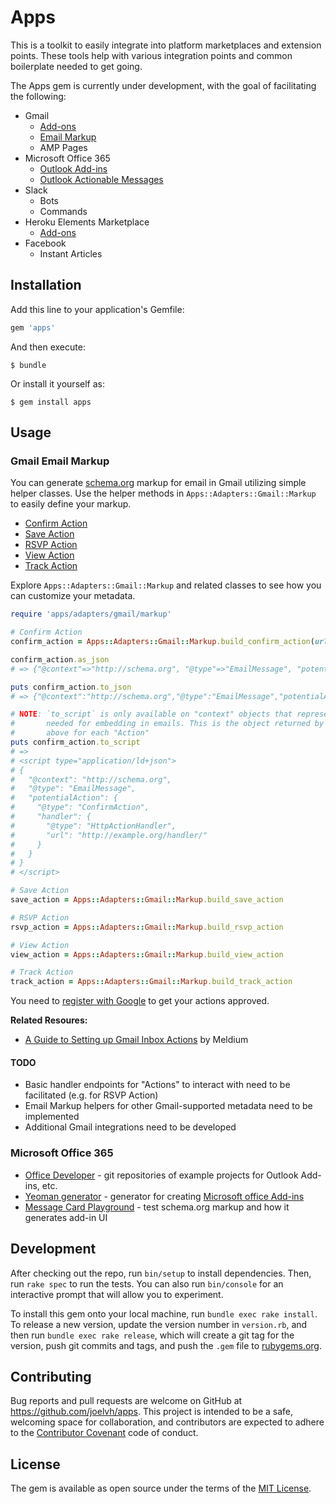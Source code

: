 # Apps

This is a toolkit to easily integrate into platform marketplaces and extension points. These tools help with various integration points and common boilerplate needed to get going.

The Apps gem is currently under development, with the goal of facilitating the following:

* Gmail
  * [Add-ons](https://developers.google.com/gmail/add-ons/)
  * [Email Markup](https://developers.google.com/gmail/markup/)
  * AMP Pages
* Microsoft Office 365
  * [Outlook Add-ins](https://docs.microsoft.com/en-us/outlook/add-ins/)
  * [Outlook Actionable Messages](https://docs.microsoft.com/en-us/outlook/actionable-messages/)
* Slack
  * Bots
  * Commands
* Heroku Elements Marketplace
  * [Add-ons](https://devcenter.heroku.com/articles/building-an-add-on)
* Facebook
  * Instant Articles

## Installation

Add this line to your application's Gemfile:

```ruby
gem 'apps'
```

And then execute:

    $ bundle

Or install it yourself as:

    $ gem install apps

## Usage

### Gmail Email Markup

You can generate [schema.org](http://schema.org) markup for email in Gmail utilizing simple helper classes. Use the helper methods in `Apps::Adapters::Gmail::Markup` to easily define your markup.

* [Confirm Action](https://developers.google.com/gmail/markup/reference/one-click-action)
* [Save Action](https://developers.google.com/gmail/markup/reference/one-click-action)
* [RSVP Action](https://developers.google.com/gmail/markup/reference/rsvp-action)
* [View Action](https://developers.google.com/gmail/markup/reference/go-to-action)
* [Track Action](https://developers.google.com/gmail/markup/reference/go-to-action)

Explore `Apps::Adapters::Gmail::Markup` and related classes to see how you can customize your metadata.

```ruby
require 'apps/adapters/gmail/markup'

# Confirm Action
confirm_action = Apps::Adapters::Gmail::Markup.build_confirm_action(url: 'http://example.org/handler/')

confirm_action.as_json
# => {"@context"=>"http://schema.org", "@type"=>"EmailMessage", "potentialAction"=>{"@type"=>"ConfirmAction", "handler"=>{"@type"=>"HttpActionHandler", "url"=>"http://example.org/handler/"}}}

puts confirm_action.to_json
# => {"@context":"http://schema.org","@type":"EmailMessage","potentialAction":{"@type":"ConfirmAction","handler":{"@type":"HttpActionHandler","url":"http://example.org/handler/"}}}

# NOTE: `to_script` is only available on "context" objects that represent the root of the markup
#       needed for embedding in emails. This is the object returned by each of the helper methods
#       above for each "Action"
puts confirm_action.to_script
# =>
# <script type="application/ld+json">
# {
#   "@context": "http://schema.org",
#   "@type": "EmailMessage",
#   "potentialAction": {
#     "@type": "ConfirmAction",
#     "handler": {
#       "@type": "HttpActionHandler",
#       "url": "http://example.org/handler/"
#     }
#   }
# }
# </script>

# Save Action
save_action = Apps::Adapters::Gmail::Markup.build_save_action

# RSVP Action
rsvp_action = Apps::Adapters::Gmail::Markup.build_rsvp_action

# View Action
view_action = Apps::Adapters::Gmail::Markup.build_view_action

# Track Action
track_action = Apps::Adapters::Gmail::Markup.build_track_action
```

You need to [register with Google](https://developers.google.com/gmail/markup/registering-with-google) to get your actions approved.

**Related Resoures:**

* [A Guide to Setting up Gmail Inbox Actions](http://blog.meldium.com/home/2014/5/19/setting-up-gmail-inbox-actions) by Meldium

#### TODO

* Basic handler endpoints for "Actions" to interact with need to be facilitated (e.g. for RSVP Action)
* Email Markup helpers for other Gmail-supported metadata need to be implemented
* Additional Gmail integrations need to be developed

### Microsoft Office 365

* [Office Developer](https://github.com/OfficeDev) - git repositories of example projects for Outlook Add-ins, etc.
* [Yeoman generator](https://github.com/OfficeDev/generator-office) - generator for creating [Microsoft office Add-ins](https://docs.microsoft.com/en-us/office/dev/add-ins/)
* [Message Card Playground](https://messagecardplayground.azurewebsites.net/) - test schema.org markup and how it generates add-in UI

## Development

After checking out the repo, run `bin/setup` to install dependencies. Then, run `rake spec` to run the tests. You can also run `bin/console` for an interactive prompt that will allow you to experiment.

To install this gem onto your local machine, run `bundle exec rake install`. To release a new version, update the version number in `version.rb`, and then run `bundle exec rake release`, which will create a git tag for the version, push git commits and tags, and push the `.gem` file to [rubygems.org](https://rubygems.org).

## Contributing

Bug reports and pull requests are welcome on GitHub at https://github.com/joelvh/apps. This project is intended to be a safe, welcoming space for collaboration, and contributors are expected to adhere to the [Contributor Covenant](http://contributor-covenant.org) code of conduct.

## License

The gem is available as open source under the terms of the [MIT License](https://opensource.org/licenses/MIT).
